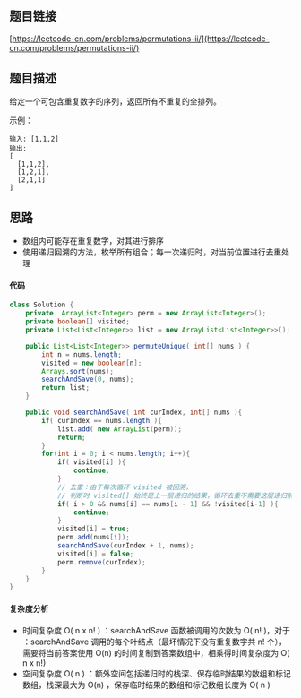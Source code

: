 # 
## 题目链接
[https://leetcode-cn.com/problems/permutations-ii/](https://leetcode-cn.com/problems/permutations-ii/)

## 题目描述
给定一个可包含重复数字的序列，返回所有不重复的全排列。

示例：
```
输入: [1,1,2]
输出:
[
  [1,1,2],
  [1,2,1],
  [2,1,1]
]
```

## 思路
 - 数组内可能存在重复数字，对其进行排序
 - 使用递归回溯的方法，枚举所有组合；每一次递归时，对当前位置进行去重处理

#### 代码
```java
class Solution {
    private  ArrayList<Integer> perm = new ArrayList<Integer>();
    private boolean[] visited;
    private List<List<Integer>> list = new ArrayList<List<Integer>>();

    public List<List<Integer>> permuteUnique( int[] nums ) {
        int n = nums.length;
        visited = new boolean[n];
        Arrays.sort(nums);
        searchAndSave(0, nums);
        return list;
    }

    public void searchAndSave( int curIndex, int[] nums ){
        if( curIndex == nums.length ){
            list.add( new ArrayList(perm));
            return;
        }
        for(int i = 0; i < nums.length; i++){
            if( visited[i] ){
                continue;
            }
            // 去重：由于每次循环 visited 被回溯，
            // 判断时 visited[] 始终是上一层递归的结果，循环去重不需要这层递归前的结果
            if( i > 0 && nums[i] == nums[i - 1] && !visited[i-1] ){
                continue;
            }
            visited[i] = true;
            perm.add(nums[i]);
            searchAndSave(curIndex + 1, nums);
            visited[i] = false;
            perm.remove(curIndex);
        }
    }
}
```

#### 复杂度分析
 - 时间复杂度 O( n x n! ) ：searchAndSave 函数被调用的次数为 O( n! )，对于 ：searchAndSave 调用的每个叶结点（最坏情况下没有重复数字共 n! 个），需要将当前答案使用 O(n) 的时间复制到答案数组中，相乘得时间复杂度为 O( n x n!)
 - 空间复杂度 O( n ) ：额外空间包括递归时的栈深、保存临时结果的数组和标记数组，栈深最大为 O(n) ，保存临时结果的数组和标记数组长度为 O( n )